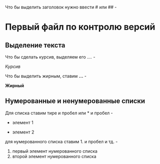 Что бы выделить заголовок нужно ввести # или ## -
# Первый файл по контролю версий


## Выделение текста
Что бы сделать курсив, выделяем его *....* - 

*Курсив*

Что бы выделить жирным, ставим **...** - 

**Жирный**
##  Нумерованные и ненумерованные списки

Для списка ставим тире и пробел или * и пробел - 

* элемент 1

* элемент 2

для нумерованного списка ставим 1. и пробел и тд. - 

1. первый элемент нумерованного списка
2. второй элемент нумерованного списка


